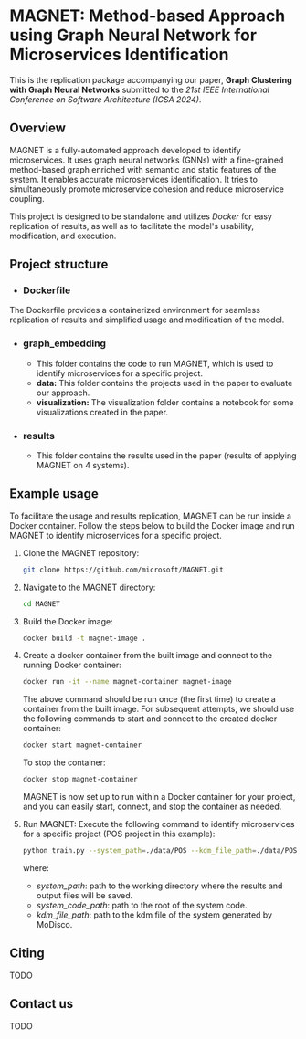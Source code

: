 MAGNET: Method-based Approach using Graph Neural Network for Microservices Identification
===============================

This is the replication package accompanying our paper, **Graph Clustering with Graph Neural Networks** submitted to the *21st IEEE International Conference on Software Architecture (ICSA 2024)*.

Overview
---
MAGNET is a fully-automated approach developed to identify microservices. It uses graph neural networks (GNNs) with a fine-grained method-based graph enriched with semantic
and static features of the system. It enables accurate microservices identification. It tries to simultaneously promote microservice cohesion and reduce microservice coupling.

This project is designed to be standalone and utilizes *Docker* for easy replication of results, as well as to facilitate the model's usability, modification, and execution.




Project structure
---

- ### Dockerfile
The Dockerfile provides a containerized environment for seamless replication of results and simplified usage and modification of the model.

- ### graph_embedding
    - This folder contains the code to run MAGNET, which is used to identify microservices for a specific project.
    - **data:** This folder contains the projects used in the paper to evaluate our approach.
    - **visualization:** The visualization folder contains a notebook for some visualizations created in the paper.

- ### results
    - This folder contains the results used in the paper (results of applying MAGNET on 4 systems).




Example usage
---

To facilitate the usage and results replication, MAGNET can be run inside a Docker container. 
Follow the steps below to build the Docker image and run MAGNET to identify microservices for a specific project.

1. Clone the MAGNET repository:
    ```bash
    git clone https://github.com/microsoft/MAGNET.git
    ```

2. Navigate to the MAGNET directory:
    ```bash
    cd MAGNET
    ```

3. Build the Docker image:
    ```bash
    docker build -t magnet-image .
    ```

4. Create a docker container from the built image and connect to the running Docker container:
    ```bash
    docker run -it --name magnet-container magnet-image
    ```

    The above command should be run once (the first time) to create a container from the built image. 
    For subsequent attempts, we should use the following commands to start and connect to the created docker container:
    ```bash
    docker start magnet-container
    ```

    To stop the container:
    ```bash
    docker stop magnet-container
    ```

    MAGNET is now set up to run within a Docker container for your project, and you can easily start, connect, and stop the container as needed.

5. Run MAGNET: Execute the following command to identify microservices for a specific project (POS project in this example):
    ```bash
    python train.py --system_path=./data/POS --kdm_file_path=./data/POS/KDM/inventory_kdm.xmi --system_code_path=./data/POS/JavaFX-Point-of-Sales-master
    ```
    where:
    - *system_path*: path to the working directory where the results and output files will be saved.
    - *system_code_path*: path to the root of the system code.
    - *kdm_file_path*: path to the kdm file of the system generated by MoDisco.


Citing
---
TODO


Contact us
---
TODO



